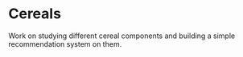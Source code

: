 # Cereals
Work on studying different cereal components and building a simple recommendation system on them.
